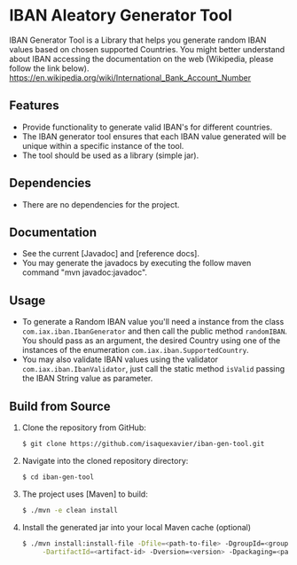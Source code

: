 # IBAN Aleatory Generator Tool

IBAN Generator Tool is a Library that helps you generate random IBAN values based on chosen supported Countries.
You might better understand about IBAN accessing the documentation on the web (Wikipedia, please follow the link below).
https://en.wikipedia.org/wiki/International_Bank_Account_Number

## Features
- Provide functionality to generate valid IBAN's for different countries.
- The IBAN generator tool ensures that each IBAN value generated will be unique within a specific instance of the tool.
- The tool should be used as a library (simple jar).

## Dependencies
- There are no dependencies for the project.

## Documentation

- See the current [Javadoc] and [reference docs].
- You may generate the javadocs by executing the follow maven command "mvn javadoc:javadoc".

## Usage
- To generate a Random IBAN value you'll need a instance from the class ```com.iax.iban.IbanGenerator``` and then call the public method ```randomIBAN```. You should pass as an argument, the desired Country using one of the instances of the enumeration ```com.iax.iban.SupportedCountry```.
- You may also validate IBAN values using the validator ```com.iax.iban.IbanValidator```, just call the static method ```isValid``` passing the IBAN String value as parameter.

## Build from Source

1. Clone the repository from GitHub:

    ```sh
    $ git clone https://github.com/isaquexavier/iban-gen-tool.git
    ```

2. Navigate into the cloned repository directory:

    ```sh
    $ cd iban-gen-tool
    ```

3. The project uses [Maven] to build:

    ```sh
    $ ./mvn -e clean install
    ```
        
4. Install the generated jar into your local Maven cache (optional)

    ```sh
    $ ./mvn install:install-file -Dfile=<path-to-file> -DgroupId=<group-id> \
         -DartifactId=<artifact-id> -Dversion=<version> -Dpackaging=<packaging>
    ```

